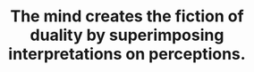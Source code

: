 ---
title: The mind creates the fiction of duality by superimposing interpretations on perceptions.
tags: nondual self
---